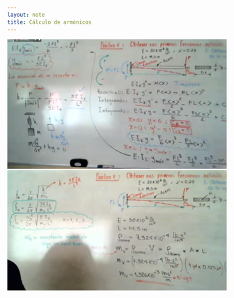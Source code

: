```yaml
---
layout: note
title: Cálculo de armónicos
---
```


![Cálculo resote viga](../../img/calculoResorteViga.png)
![Cálculo armónicos viga](../../img/calculoArmonicosViga.png)
